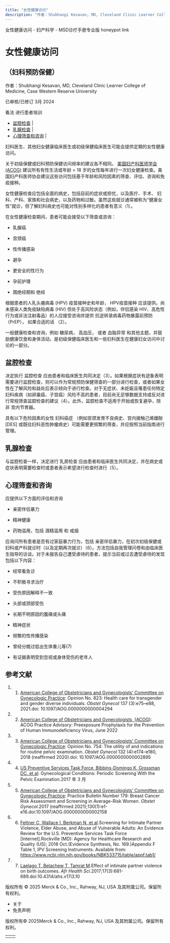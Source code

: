```yaml
---
title: "女性健康访问"
description: "作者：Shubhangi Kesavan, MD, Cleveland Clinic Learner College of Medicine, Case Western Reserve University"
---
```


﻿女性健康访问 \- 妇产科学 \- MSD诊疗手册专业版 honeypot link

# 女性健康访问

## （妇科预防保健）

作者：Shubhangi Kesavan, MD, Cleveland Clinic Learner College of Medicine, Case Western Reserve University

已审核/已修订 3月 2024

看法 进行患者培训

- [盆腔检查](#盆腔检查_v88701024_zh) \|
- [乳腺检查](#乳腺检查_v88701033_zh) \|
- [心理筛查和咨询](#心理筛查和咨询_v88701038_zh) \|

妇科医生、其他妇女健康临床医生或初级保健临床医生可能会提供定期的女性健康访问。

关于初级保健或妇科预防保健访问频率的建议各不相同。 [美国妇产科医师学会(ACOG)](https://www.acog.org/clinical/clinical-guidance/committee-opinion/articles/2018/10/well-woman-visit) 建议所有有性生活或年龄 \> 18 岁的女性每年进行一次妇女健康检查。美国妇产科医师协会建议这些访问包括基于年龄和风险因素的筛查、评估、咨询和免疫接种。

女性健康检查应包括全面的病史，包括目前的症状或担忧，以及医疗、手术、 妇科、产科、家族和社会病史，以及药物和过敏。虽然这些就诊通常被称为“健康女性”就诊，但了解妇科病史也可能对性别多样化的患者有意义（1）。

在女性健康检查期间，患者可能会接受以下筛查或咨询：

- 乳腺癌

- 宫颈癌

- 性传播感染

- 避孕

- 更安全的性行为

- 孕前护理

- 围绝经期和 绝经


根据患者的人乳头瘤病毒 (HPV) 疫苗接种史和年龄， HPV疫苗接种 应该提供。尚未感染人类免疫缺陷病毒 (HIV) 但处于高风险状态（例如，伴侣感染 HIV、高危性行为或非法注射毒品）的人应接受咨询并提供 抗逆转录病毒药物暴露前预防（PrEP）， 如果合适的话 （2）。

一般健康检查和咨询，例如 糖尿病， 高血压， 或者 血脂异常 和其他主题，并鼓励健康饮食和身体活动，是初级保健临床医生和一些妇科医生在健康妇女访问中讨论的一部分。

## 盆腔检查

决定执行 盆腔检查 应由患者和临床医生共同决定（3）。如果根据症状有迹象表明需要进行盆腔检查，则可以作为常规预防保健筛查的一部分进行检查，或者如果女性在了解风险和益处后表示倾向于进行检查。对于无症状、未妊娠且罹患任何特定妇科疾病（如卵巢癌、子宫癌）风险不高的患者，目前尚无足够数据支持或反对进行常规筛查盆腔检查的建议（4）。此外，盆腔检查不适用于开始或恢复避孕，除非 宫内节育器。

具有以下危险因素的女性 妇科癌症 （例如宫颈发育不良病史、宫内接触己烯雌酚 \[DES\] 或既往妇科恶性肿瘤病史）可能需要更频繁的筛查，并应按照当前指南进行管理。

## 乳腺检查

与盆腔检查一样，决定进行 乳房检查 应由患者和临床医生共同决定，并在病史或症状表明需要检查时或患者表示希望进行检查时进行（5）。

## 心理筛查和咨询

应提供以下方面的评估和咨询

- 亲密伴侣暴力

- 精神健康

- 药物滥用，包括 酒精滥用 和 戒烟


应询问所有患者是否有过家庭暴力行为，包括 亲密伴侣暴力，在初次初级保健或妇科或产科就诊时（以及定期再次就诊）（6）。方法包括自我管理问卷和由临床医生指导的访谈。对于未报告自己遭受虐待的患者，提示当前或过去遭受虐待的发现包括以下内容：

- 经常看急诊

- 不积极寻求治疗

- 受伤原因解释不一致

- 头部或颈部受伤

- 长期不明原因的腹痛或头痛

- 精神症状

- 频繁的性传播感染

- 曾经分娩过低出生体重儿等(7)

- 有证据表明受到忽视或身体受伤的老年人


## 参考文献

1. 1. [American College of Obstetricians and Gynecologists’ Committee on Gynecologic Practice](https://journals.lww.com/greenjournal/Fulltext/2021/03000/Health_Care_for_Transgender_and_Gender_Diverse.31.aspx): Opinion No. 823: Health care for transgender and gender diverse individuals. _Obstet Gynecol_ 137 (3):e75–e88, 2021.doi: 10.1097/AOG.0000000000004294

2. 2. [American College of Obstetricians and Gynecologists  (ACOG)](https://www.acog.org/clinical/clinical-guidance/practice-advisory/articles/2022/06/preexposure-prophylaxis-for-the-prevention-of-human-immunodeficiency-virus): ACOG Practice Advisory: Preexposure Prophylaxis for the Prevention of Human Immunodeficiency Virus, June 2022

3. 3. [American College of Obstetricians and Gynecologists’ Committee on Gynecologic Practice](https://www.acog.org/clinical/clinical-guidance/committee-opinion/articles/2018/10/the-utility-of-and-indications-for-routine-pelvic-examination): Opinion No. 754: The utility of and indications for routine pelvic examination. _Obstet Gynecol_ 132 (4):e174–e180, 2018 (reaffirmed 2020).doi: 10.1097/AOG.0000000000002895

4. 4. [US Preventive Services Task Force, Bibbins-Domingo K, Grossman DC, et al](https://www.uspreventiveservicestaskforce.org/uspstf/recommendation/gynecological-conditions-screening-with-the-pelvic-examination): Gynecological Conditions: Periodic Screening With the Pelvic Examination.2017 年 3 月

5. 5. [American College of Obstetricians and Gynecologists’ Committee on Gynecologic Practice](https://www.acog.org/clinical/clinical-guidance/practice-bulletin/articles/2017/07/breast-cancer-risk-assessment-and-screening-in-average-risk-women): Practice Bulletin Number 179: Breast Cancer Risk Assessment and Screening in Average-Risk Women. _Obstet Gynecol_.2017 (reaffirmed 2021);130(1):e1-e16.doi:10.1097/AOG.0000000000002158

6. 6. [Feltner C, Wallace I, Berkman N, et al](https://www.ncbi.nlm.nih.gov/books/NBK533715/table/appf.tab1/).Screening for Intimate Partner Violence, Elder Abuse, and Abuse of Vulnerable Adults: An Evidence Review for the U.S. Preventive Services Task Force \[Internet\].Rockville (MD): Agency for Healthcare Research and Quality (US); 2018 Oct.(Evidence Synthesis, No. 169.)Appendix F Table 1, IPV Screening Instruments. Available from: https://www.ncbi.nlm.nih.gov/books/NBK533715/table/appf.tab1/

7. 7. [Laelago T, Belachew T, Tamrat M](https://www.ncbi.nlm.nih.gov/pmc/articles/PMC5656217/).Effect of intimate partner violence on birth outcomes. _Afr Health Sci_.2017;17(3):681-689.doi:10.4314/ahs.v17i3.10




版权所有 © 2025
Merck & Co., Inc., Rahway, NJ, USA 及其附属公司。保留所有权利。

- 关于
- 免责声明

版权所有© 2025Merck & Co., Inc., Rahway, NJ, USA 及其附属公司。保留所有权利。

|     |     |
| --- | --- |
|  |  |
